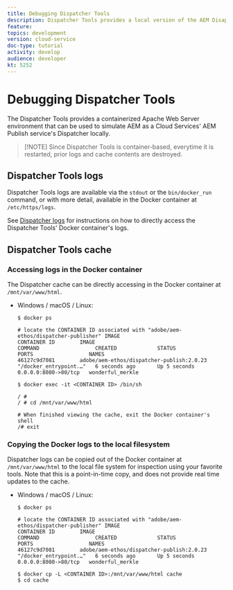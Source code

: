 ```yaml
---
title: Debugging Dispatcher Tools
description: Dispatcher Tools provides a local version of the AEM Disaptcher caching layer.
feature: 
topics: development
version: cloud-service
doc-type: tutorial
activity: develop
audience: developer
kt: 5252
---
```


# Debugging Dispatcher Tools

The Dispatcher Tools provides a containerized Apache Web Server environment that can be used to simulate AEM as a Cloud Services' AEM Publish service's Dispatcher locally.

>[!NOTE] Since Dispatcher Tools is container-based, everytime it is restarted, prior logs and cache contents are destroyed.

## Dispatcher Tools logs

Dispatcher Tools logs are available via the `stdout` or the `bin/docker_run` command, or with more detail, available in the Docker container at `/etc/https/logs`.

See [Dispatcher logs](./logs.md#dispatcher-logs) for instructions on how to directly access the Dispatcher Tools' Docker container's logs.

## Dispatcher Tools cache

### Accessing logs in the Docker container

The Dispatcher cache can be directly accessing in the Docker container at ` /mnt/var/www/html`.

+ Windows / macOS / Linux:

    ```{shell}
    $ docker ps

    # locate the CONTAINER ID associated with "adobe/aem-ethos/dispatcher-publisher" IMAGE
    CONTAINER ID        IMAGE                                       COMMAND                  CREATED             STATUS              PORTS                  NAMES
    46127c9d7081        adobe/aem-ethos/dispatcher-publish:2.0.23   "/docker_entrypoint.…"   6 seconds ago       Up 5 seconds        0.0.0.0:8080->80/tcp   wonderful_merkle

    $ docker exec -it <CONTAINER ID> /bin/sh
    
    / # 
    / # cd /mnt/var/www/html

    # When finished viewing the cache, exit the Docker container's shell
    /# exit
    ```

### Copying the Docker logs to the local filesystem

Dispatcher logs can be copied out of the Docker container at `/mnt/var/www/html` to the local file system for inspection using your favorite tools. Note that this is a point-in-time copy, and does not provide real time updates to the cache.

+ Windows / macOS / Linux:

    ```{shell}
    $ docker ps

    # locate the CONTAINER ID associated with "adobe/aem-ethos/dispatcher-publisher" IMAGE
    CONTAINER ID        IMAGE                                       COMMAND                  CREATED             STATUS              PORTS                  NAMES
    46127c9d7081        adobe/aem-ethos/dispatcher-publish:2.0.23   "/docker_entrypoint.…"   6 seconds ago       Up 5 seconds        0.0.0.0:8080->80/tcp   wonderful_merkle

    $ docker cp -L <CONTAINER ID>:/mnt/var/www/html cache 
    $ cd cache
    ```

